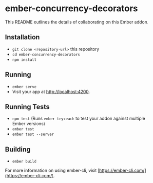 # ember-concurrency-decorators

This README outlines the details of collaborating on this Ember addon.

## Installation

* `git clone <repository-url>` this repository
* `cd ember-concurrency-decorators`
* `npm install`

## Running

* `ember serve`
* Visit your app at [http://localhost:4200](http://localhost:4200).

## Running Tests

* `npm test` (Runs `ember try:each` to test your addon against multiple Ember versions)
* `ember test`
* `ember test --server`

## Building

* `ember build`

For more information on using ember-cli, visit [https://ember-cli.com/](https://ember-cli.com/).
